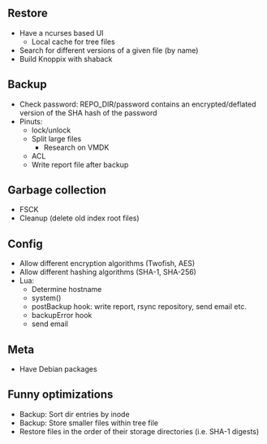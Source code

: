 Restore
-----------------------
- Have a ncurses based UI
  - Local cache for tree files
- Search for different versions of a given file (by name)
- Build Knoppix with shaback

Backup
-----------------------
- Check password: REPO_DIR/password contains an encrypted/deflated version of the SHA hash of the password
- Pinuts:
  - lock/unlock
  - Split large files
    - Research on VMDK
  - ACL
  - Write report file after backup

Garbage collection
-----------------------
- FSCK
- Cleanup (delete old index root files)

Config
-----------------------
- Allow different encryption algorithms (Twofish, AES)
- Allow different hashing algorithms (SHA-1, SHA-256)
- Lua:
  - Determine hostname
  - system()
  - postBackup hook: write report, rsync repository, send email etc.
  - backupError hook
  - send email

Meta
-----------------------
- Have Debian packages

Funny optimizations
-----------------------
- Backup: Sort dir entries by inode
- Backup: Store smaller files within tree file
- Restore files in the order of their storage directories (i.e. SHA-1 digests)

